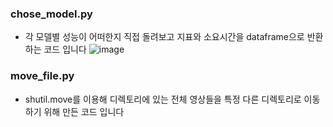 ### chose_model.py
- 각 모델별 성능이 어떠한지 직접 돌려보고 지표와 소요시간을 dataframe으로 반환하는 코드 입니다
![image](https://user-images.githubusercontent.com/69031537/171540153-e1b1bbf1-35c6-410d-8624-3c88557d8068.png)

### move_file.py
- shutil.move를 이용해 디렉토리에 있는 전체 영상들을 특정 다른 디렉토리로 이동하기 위해 만든 코드 입니다
